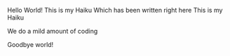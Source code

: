 Hello World! 
This is my Haiku
Which has been written right here
This is my Haiku



We do a mild
amount of coding

Goodbye world!